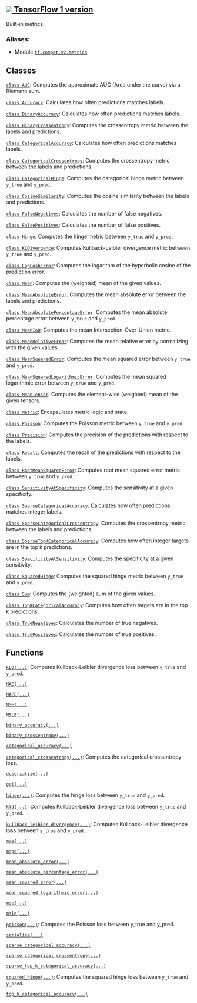 [ ![](https://tensorflow.google.cn/images/tf_logo_32px.png) TensorFlow 1
version](/versions/r1.15/api_docs/python/tf/compat/v2/keras/metrics)  
---  
  
Built-in metrics.

### Aliases:

  * Module [`tf.compat.v2.metrics`](/api_docs/python/tf/compat/v2/keras/metrics)

## Classes

[`class
AUC`](https://tensorflow.google.cn/api_docs/python/tf/keras/metrics/AUC):
Computes the approximate AUC (Area under the curve) via a Riemann sum.

[`class
Accuracy`](https://tensorflow.google.cn/api_docs/python/tf/keras/metrics/Accuracy):
Calculates how often predictions matches labels.

[`class
BinaryAccuracy`](https://tensorflow.google.cn/api_docs/python/tf/keras/metrics/BinaryAccuracy):
Calculates how often predictions matches labels.

[`class
BinaryCrossentropy`](https://tensorflow.google.cn/api_docs/python/tf/keras/metrics/BinaryCrossentropy):
Computes the crossentropy metric between the labels and predictions.

[`class
CategoricalAccuracy`](https://tensorflow.google.cn/api_docs/python/tf/keras/metrics/CategoricalAccuracy):
Calculates how often predictions matches labels.

[`class
CategoricalCrossentropy`](https://tensorflow.google.cn/api_docs/python/tf/keras/metrics/CategoricalCrossentropy):
Computes the crossentropy metric between the labels and predictions.

[`class
CategoricalHinge`](https://tensorflow.google.cn/api_docs/python/tf/keras/metrics/CategoricalHinge):
Computes the categorical hinge metric between `y_true` and `y_pred`.

[`class
CosineSimilarity`](https://tensorflow.google.cn/api_docs/python/tf/keras/metrics/CosineSimilarity):
Computes the cosine similarity between the labels and predictions.

[`class
FalseNegatives`](https://tensorflow.google.cn/api_docs/python/tf/keras/metrics/FalseNegatives):
Calculates the number of false negatives.

[`class
FalsePositives`](https://tensorflow.google.cn/api_docs/python/tf/keras/metrics/FalsePositives):
Calculates the number of false positives.

[`class
Hinge`](https://tensorflow.google.cn/api_docs/python/tf/keras/metrics/Hinge):
Computes the hinge metric between `y_true` and `y_pred`.

[`class
KLDivergence`](https://tensorflow.google.cn/api_docs/python/tf/keras/metrics/KLDivergence):
Computes Kullback-Leibler divergence metric between `y_true` and `y_pred`.

[`class
LogCoshError`](https://tensorflow.google.cn/api_docs/python/tf/keras/metrics/LogCoshError):
Computes the logarithm of the hyperbolic cosine of the prediction error.

[`class
Mean`](https://tensorflow.google.cn/api_docs/python/tf/keras/metrics/Mean):
Computes the (weighted) mean of the given values.

[`class
MeanAbsoluteError`](https://tensorflow.google.cn/api_docs/python/tf/keras/metrics/MeanAbsoluteError):
Computes the mean absolute error between the labels and predictions.

[`class
MeanAbsolutePercentageError`](https://tensorflow.google.cn/api_docs/python/tf/keras/metrics/MeanAbsolutePercentageError):
Computes the mean absolute percentage error between `y_true` and `y_pred`.

[`class
MeanIoU`](https://tensorflow.google.cn/api_docs/python/tf/keras/metrics/MeanIoU):
Computes the mean Intersection-Over-Union metric.

[`class
MeanRelativeError`](https://tensorflow.google.cn/api_docs/python/tf/keras/metrics/MeanRelativeError):
Computes the mean relative error by normalizing with the given values.

[`class
MeanSquaredError`](https://tensorflow.google.cn/api_docs/python/tf/keras/metrics/MeanSquaredError):
Computes the mean squared error between `y_true` and `y_pred`.

[`class
MeanSquaredLogarithmicError`](https://tensorflow.google.cn/api_docs/python/tf/keras/metrics/MeanSquaredLogarithmicError):
Computes the mean squared logarithmic error between `y_true` and `y_pred`.

[`class
MeanTensor`](https://tensorflow.google.cn/api_docs/python/tf/keras/metrics/MeanTensor):
Computes the element-wise (weighted) mean of the given tensors.

[`class
Metric`](https://tensorflow.google.cn/api_docs/python/tf/keras/metrics/Metric):
Encapsulates metric logic and state.

[`class
Poisson`](https://tensorflow.google.cn/api_docs/python/tf/keras/metrics/Poisson):
Computes the Poisson metric between `y_true` and `y_pred`.

[`class
Precision`](https://tensorflow.google.cn/api_docs/python/tf/keras/metrics/Precision):
Computes the precision of the predictions with respect to the labels.

[`class
Recall`](https://tensorflow.google.cn/api_docs/python/tf/keras/metrics/Recall):
Computes the recall of the predictions with respect to the labels.

[`class
RootMeanSquaredError`](https://tensorflow.google.cn/api_docs/python/tf/keras/metrics/RootMeanSquaredError):
Computes root mean squared error metric between `y_true` and `y_pred`.

[`class
SensitivityAtSpecificity`](https://tensorflow.google.cn/api_docs/python/tf/keras/metrics/SensitivityAtSpecificity):
Computes the sensitivity at a given specificity.

[`class
SparseCategoricalAccuracy`](https://tensorflow.google.cn/api_docs/python/tf/keras/metrics/SparseCategoricalAccuracy):
Calculates how often predictions matches integer labels.

[`class
SparseCategoricalCrossentropy`](https://tensorflow.google.cn/api_docs/python/tf/keras/metrics/SparseCategoricalCrossentropy):
Computes the crossentropy metric between the labels and predictions.

[`class
SparseTopKCategoricalAccuracy`](https://tensorflow.google.cn/api_docs/python/tf/keras/metrics/SparseTopKCategoricalAccuracy):
Computes how often integer targets are in the top `K` predictions.

[`class
SpecificityAtSensitivity`](https://tensorflow.google.cn/api_docs/python/tf/keras/metrics/SpecificityAtSensitivity):
Computes the specificity at a given sensitivity.

[`class
SquaredHinge`](https://tensorflow.google.cn/api_docs/python/tf/keras/metrics/SquaredHinge):
Computes the squared hinge metric between `y_true` and `y_pred`.

[`class
Sum`](https://tensorflow.google.cn/api_docs/python/tf/keras/metrics/Sum):
Computes the (weighted) sum of the given values.

[`class
TopKCategoricalAccuracy`](https://tensorflow.google.cn/api_docs/python/tf/keras/metrics/TopKCategoricalAccuracy):
Computes how often targets are in the top `K` predictions.

[`class
TrueNegatives`](https://tensorflow.google.cn/api_docs/python/tf/keras/metrics/TrueNegatives):
Calculates the number of true negatives.

[`class
TruePositives`](https://tensorflow.google.cn/api_docs/python/tf/keras/metrics/TruePositives):
Calculates the number of true positives.

## Functions

[`KLD(...)`](https://tensorflow.google.cn/api_docs/python/tf/keras/losses/KLD):
Computes Kullback-Leibler divergence loss between `y_true` and `y_pred`.

[`MAE(...)`](https://tensorflow.google.cn/api_docs/python/tf/keras/losses/MAE)

[`MAPE(...)`](https://tensorflow.google.cn/api_docs/python/tf/keras/losses/MAPE)

[`MSE(...)`](https://tensorflow.google.cn/api_docs/python/tf/keras/losses/MSE)

[`MSLE(...)`](https://tensorflow.google.cn/api_docs/python/tf/keras/losses/MSLE)

[`binary_accuracy(...)`](https://tensorflow.google.cn/api_docs/python/tf/keras/metrics/binary_accuracy)

[`binary_crossentropy(...)`](https://tensorflow.google.cn/api_docs/python/tf/keras/losses/binary_crossentropy)

[`categorical_accuracy(...)`](https://tensorflow.google.cn/api_docs/python/tf/keras/metrics/categorical_accuracy)

[`categorical_crossentropy(...)`](https://tensorflow.google.cn/api_docs/python/tf/keras/losses/categorical_crossentropy):
Computes the categorical crossentropy loss.

[`deserialize(...)`](https://tensorflow.google.cn/api_docs/python/tf/keras/metrics/deserialize)

[`get(...)`](https://tensorflow.google.cn/api_docs/python/tf/keras/metrics/get)

[`hinge(...)`](https://tensorflow.google.cn/api_docs/python/tf/keras/losses/hinge):
Computes the hinge loss between `y_true` and `y_pred`.

[`kld(...)`](https://tensorflow.google.cn/api_docs/python/tf/keras/losses/KLD):
Computes Kullback-Leibler divergence loss between `y_true` and `y_pred`.

[`kullback_leibler_divergence(...)`](https://tensorflow.google.cn/api_docs/python/tf/keras/losses/KLD):
Computes Kullback-Leibler divergence loss between `y_true` and `y_pred`.

[`mae(...)`](https://tensorflow.google.cn/api_docs/python/tf/keras/losses/MAE)

[`mape(...)`](https://tensorflow.google.cn/api_docs/python/tf/keras/losses/MAPE)

[`mean_absolute_error(...)`](https://tensorflow.google.cn/api_docs/python/tf/keras/losses/MAE)

[`mean_absolute_percentage_error(...)`](https://tensorflow.google.cn/api_docs/python/tf/keras/losses/MAPE)

[`mean_squared_error(...)`](https://tensorflow.google.cn/api_docs/python/tf/keras/losses/MSE)

[`mean_squared_logarithmic_error(...)`](https://tensorflow.google.cn/api_docs/python/tf/keras/losses/MSLE)

[`mse(...)`](https://tensorflow.google.cn/api_docs/python/tf/keras/losses/MSE)

[`msle(...)`](https://tensorflow.google.cn/api_docs/python/tf/keras/losses/MSLE)

[`poisson(...)`](https://tensorflow.google.cn/api_docs/python/tf/keras/losses/poisson):
Computes the Poisson loss between y_true and y_pred.

[`serialize(...)`](https://tensorflow.google.cn/api_docs/python/tf/keras/metrics/serialize)

[`sparse_categorical_accuracy(...)`](https://tensorflow.google.cn/api_docs/python/tf/keras/metrics/sparse_categorical_accuracy)

[`sparse_categorical_crossentropy(...)`](https://tensorflow.google.cn/api_docs/python/tf/keras/losses/sparse_categorical_crossentropy)

[`sparse_top_k_categorical_accuracy(...)`](https://tensorflow.google.cn/api_docs/python/tf/keras/metrics/sparse_top_k_categorical_accuracy)

[`squared_hinge(...)`](https://tensorflow.google.cn/api_docs/python/tf/keras/losses/squared_hinge):
Computes the squared hinge loss between `y_true` and `y_pred`.

[`top_k_categorical_accuracy(...)`](https://tensorflow.google.cn/api_docs/python/tf/keras/metrics/top_k_categorical_accuracy)

